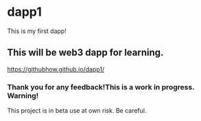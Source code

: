 # dapp1
This is my first dapp!
## This will be web3 dapp for learning.
https://githubhow.github.io/dapp1/
### Thank you for any feedback!This is a work in progress. Warning!
This project is in beta use at own risk. Be careful.